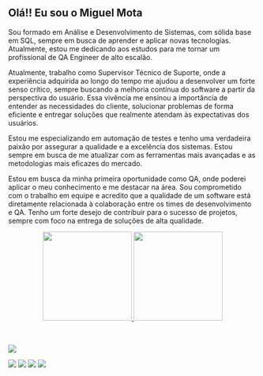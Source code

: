 ## Olá!! Eu sou o Miguel Mota

Sou formado em Análise e Desenvolvimento de Sistemas, com sólida base em SQL, sempre em busca de aprender e aplicar novas tecnologias. Atualmente, estou me dedicando aos estudos para me tornar um profissional de QA  Engineer de alto escalão.

Atualmente, trabalho como Supervisor Técnico de Suporte, onde a experiência adquirida ao longo do tempo me ajudou a desenvolver um forte senso crítico, sempre buscando a melhoria contínua do software a partir da perspectiva do usuário. Essa vivência me ensinou a importância de entender as necessidades do cliente, solucionar problemas de forma eficiente e entregar soluções que realmente atendam às expectativas dos usuários.

Estou me especializando em automação de testes e tenho uma verdadeira paixão por assegurar a qualidade e a excelência dos sistemas. Estou sempre em busca de me atualizar com as ferramentas mais avançadas e as metodologias mais eficazes do mercado.

Estou em busca da minha primeira oportunidade como QA, onde poderei aplicar o meu conhecimento e me destacar na área. Sou comprometido com o trabalho em equipe e acredito que a qualidade de um software está diretamente relacionada à colaboração entre os times de desenvolvimento e QA. Tenho um forte desejo de contribuir para o sucesso de projetos, sempre com foco na entrega de soluções de alta qualidade.

<div align="center">
  <a href="https://github.com/miguelmota96">
  <img height="180em" src="https://github-readme-stats.vercel.app/api?username=miguelmota96&show_icons=true&theme=dark&include_all_commits=true&count_private=true"/>
  <img height="180em" src="https://github-readme-stats.vercel.app/api/top-langs/?username=miguelmota96&layout=compact&langs_count=7&theme=dark"/>
</div>
  <div style="display: inline_block"><br>
  
</div>
  
  ##
  <a href = "mailto:mgmota19@gmail.com"><img src="https://img.shields.io/badge/-Gmail-%23333?style=for-the-badge&logo=gmail&logoColor=white" target="_blank"></a>
  <div> 
  <a href="https://www.instagram.com/_miguelmta/" target="_blank"><img src="https://img.shields.io/badge/-Instagram-%23E4405F?style=for-the-badge&logo=instagram&logoColor=white" target="_blank"></a>
  <a href="https://www.linkedin.com/in/motadeoli/" target="_blank"><img src="https://img.shields.io/badge/-LinkedIn-%230077B5?style=for-the-badge&logo=linkedin&logoColor=white" target="_blank"></a> 
    <a href="https://web.whatsapp.com/send?phone=5521975558938" target="_blank"><img src="https://img.shields.io/badge/WhatsApp-25D366?style=for-the-badge&logo=whatsapp&logoColor=white" target="_blank"></a> 
    <a href = "mailto:mgmota19@gmail.com"><img src="https://img.shields.io/badge/-Gmail-%23333?style=for-the-badge&logo=gmail&logoColor=white" target="_blank"></a>
</div>
